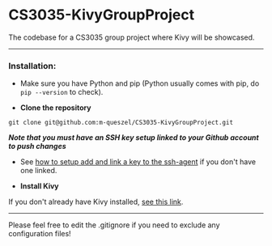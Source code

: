 # CS3035-KivyGroupProject
The codebase for a CS3035 group project where Kivy will be showcased. 

---

### Installation:

- Make sure you have Python and pip (Python usually comes with pip, do `pip --version` to check).

- **Clone the repository**

`git clone git@github.com:m-queszel/CS3035-KivyGroupProject.git`

***Note that you must have an SSH key setup linked to your Github account to push changes***

- See [how to setup add and link a key to the ssh-agent](https://docs.github.com/en/authentication/connecting-to-github-with-ssh/generating-a-new-ssh-key-and-adding-it-to-the-ssh-agent) if you don't have one linked.

- **Install Kivy**

If you don't already have Kivy installed, [see this link](https://kivy.org/doc/stable/gettingstarted/installation.html).

---

Please feel free to edit the .gitignore if you need to exclude any configuration files! 
